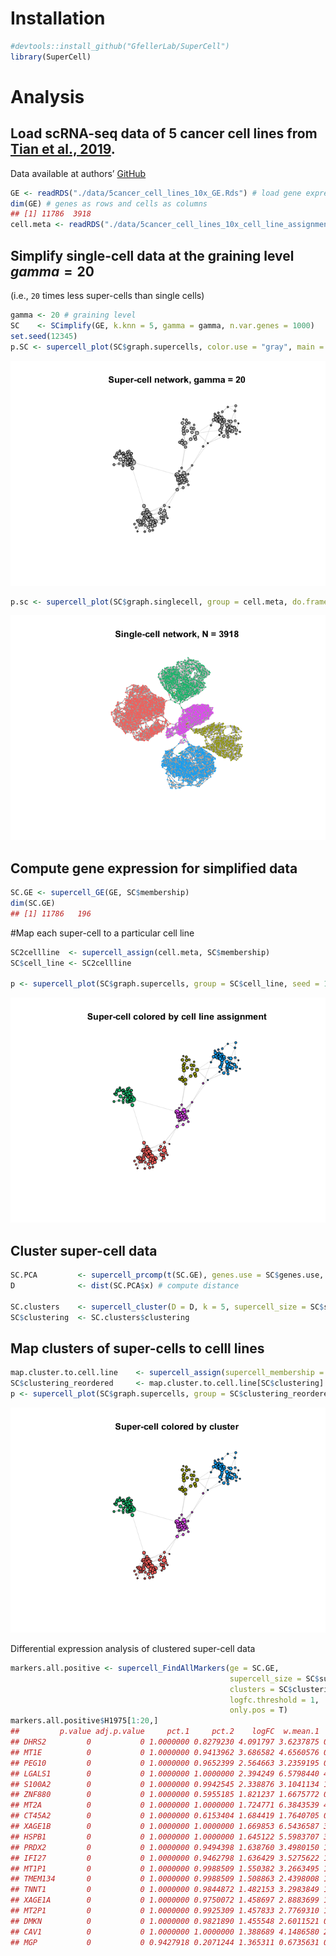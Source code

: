 Installation
============

``` r
#devtools::install_github("GfellerLab/SuperCell")
library(SuperCell)
```

Analysis
========

Load scRNA-seq data of 5 cancer cell lines from [Tian et al., 2019](https://doi.org/10.1038/s41592-019-0425-8).
---------------------------------------------------------------------------------------------------------------

Data available at authors’
[GitHub](https://github.com/LuyiTian/sc_mixology/blob/master/data/sincell_with_class_5cl.Rdata)

``` r
GE <- readRDS("./data/5cancer_cell_lines_10x_GE.Rds") # load gene expression matrix (logcounts)
dim(GE) # genes as rows and cells as columns
## [1] 11786  3918
cell.meta <- readRDS("./data/5cancer_cell_lines_10x_cell_line_assignment.Rds") # load cell assignment to a cancer cell line
```

Simplify single-cell data at the graining level *g**a**m**m**a* = 20
--------------------------------------------------------------------

(i.e., `20` times less super-cells than single cells)

``` r
gamma <- 20 # graining level
SC    <- SCimplify(GE, k.knn = 5, gamma = gamma, n.var.genes = 1000)
set.seed(12345)
p.SC <- supercell_plot(SC$graph.supercells, color.use = "gray", main = paste("Super-cell network, gamma =", gamma), seed = 1) # plot super-cell network
```

![](figures/Simplification-1.png)

``` r
p.sc <- supercell_plot(SC$graph.singlecell, group = cell.meta, do.frames = F, main = paste("Single-cell network, N =", dim(GE)[2]), lay.method = "components") # plot single-cell network
```

![](figures/Simplification-2.png)

Compute gene expression for simplified data
-------------------------------------------

``` r
SC.GE <- supercell_GE(GE, SC$membership)
dim(SC.GE)
## [1] 11786   196
```

\#Map each super-cell to a particular cell line

``` r
SC2cellline  <- supercell_assign(cell.meta, SC$membership)
SC$cell_line <- SC2cellline

p <- supercell_plot(SC$graph.supercells, group = SC$cell_line, seed = 1, main = "Super-cell colored by cell line assignment")
```

![](figures/unnamed-chunk-5-1.png)

Cluster super-cell data
-----------------------

``` r
SC.PCA         <- supercell_prcomp(t(SC.GE), genes.use = SC$genes.use, supercell_size = SC$supercell_size, k = 20) #dimensionality reduction 
D              <- dist(SC.PCA$x) # compute distance 

SC.clusters    <- supercell_cluster(D = D, k = 5, supercell_size = SC$supercell_size) # cluster super-cells
SC$clustering  <- SC.clusters$clustering
```

Map clusters of super-cells to celll lines
------------------------------------------

``` r
map.cluster.to.cell.line    <- supercell_assign(supercell_membership = SC$clustering, clusters  = SC$cell_line)
SC$clustering_reordered     <- map.cluster.to.cell.line[SC$clustering]
p <- supercell_plot(SC$graph.supercells, group = SC$clustering_reordered, seed = 1, main = "Super-cell colored by cluster")
```

![](figures/unnamed-chunk-7-1.png)

Differential expression analysis of clustered super-cell data

``` r
markers.all.positive <- supercell_FindAllMarkers(ge = SC.GE, 
                                                 supercell_size = SC$supercell_size,
                                                 clusters = SC$clustering_reordered,
                                                 logfc.threshold = 1,
                                                 only.pos = T)
markers.all.positive$H1975[1:20,]
##         p.value adj.p.value     pct.1     pct.2    logFC  w.mean.1   w.mean.2
## DHRS2         0           0 1.0000000 0.8279230 4.091797 3.6237875 0.10054192
## MT1E          0           0 1.0000000 0.9413962 3.686582 4.6560576 0.69254917
## PEG10         0           0 1.0000000 0.9652399 2.564663 3.2359195 0.89548751
## LGALS1        0           0 1.0000000 1.0000000 2.394249 6.5798440 4.00039835
## S100A2        0           0 1.0000000 0.9942545 2.338876 3.1041134 1.24595811
## ZNF880        0           0 1.0000000 0.5955185 1.821237 1.6675772 0.08666412
## MT2A          0           0 1.0000000 1.0000000 1.724771 6.3843539 4.12274024
## CT45A2        0           0 1.0000000 0.6153404 1.684419 1.7640705 0.27318252
## XAGE1B        0           0 1.0000000 1.0000000 1.669853 6.5436587 3.66859782
## HSPB1         0           0 1.0000000 1.0000000 1.645122 5.5983707 3.87890578
## PRDX2         0           0 1.0000000 0.9494398 1.638760 3.4980150 1.33455473
## IFI27         0           0 1.0000000 0.9462798 1.636429 3.5275622 1.32877161
## MT1P1         0           0 1.0000000 0.9988509 1.550382 3.2663495 1.50666087
## TMEM134       0           0 1.0000000 0.9988509 1.508863 2.4398008 1.01156248
## TNNT1         0           0 1.0000000 0.9844872 1.482153 3.2983849 1.63217280
## XAGE1A        0           0 1.0000000 0.9750072 1.458697 2.8883699 1.06459003
## MT2P1         0           0 1.0000000 0.9925309 1.457833 2.7769310 1.18613463
## DMKN          0           0 1.0000000 0.9821890 1.455548 2.6011521 0.83344367
## CAV1          0           0 1.0000000 1.0000000 1.388689 4.1486580 2.37528254
## MGP           0           0 0.9427918 0.2071244 1.365311 0.6735631 0.01058892
```
